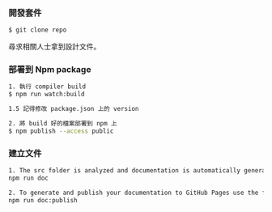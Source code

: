 ### 開發套件

```sh
$ git clone repo
```

尋求相關人士拿到設計文件。

### 部署到 Npm package

```sh
1. 執行 compiler build
$ npm run watch:build

1.5 記得修改 package.json 上的 version

2. 將 build 好的檔案部署到 npm 上
$ npm publish --access public
```

### 建立文件

```sh
1. The src folder is analyzed and documentation is automatically generated using TypeDoc.
npm run doc

2. To generate and publish your documentation to GitHub Pages use the following command:
npm run doc:publish
```
